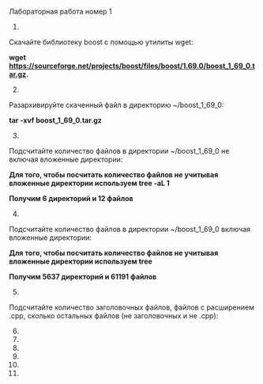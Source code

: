 Лабораторная работа номер 1

1.
Скачайте библиотеку boost с помощью утилиты wget:

**wget https://sourceforge.net/projects/boost/files/boost/1.69.0/boost_1_69_0.tar.gz.**

2.
Разархивируйте скаченный файл в директорию ~/boost_1_69_0:

**tar -xvf boost_1_69_0.tar.gz**

3.
Подсчитайте количество файлов в директории ~/boost_1_69_0 не включая вложенные директории:

**Для того, чтобы посчитать количество файлов не учитывая вложенные директории используем tree -aL 1**

**Получим 6 директорий и 12 файлов**

4.
Подсчитайте количество файлов в директории ~/boost_1_69_0 включая вложенные директории:

**Для того, чтобы посчитать количество файлов не учитывая вложенные директории используем tree**

**Получим 5637 директорий и 61191 файлов**

5.
Подсчитайте количество заголовочных файлов, файлов с расширением .cpp, сколько остальных файлов (не заголовочных и не .cpp):

6.

7.

8.

9.

10.

11.
